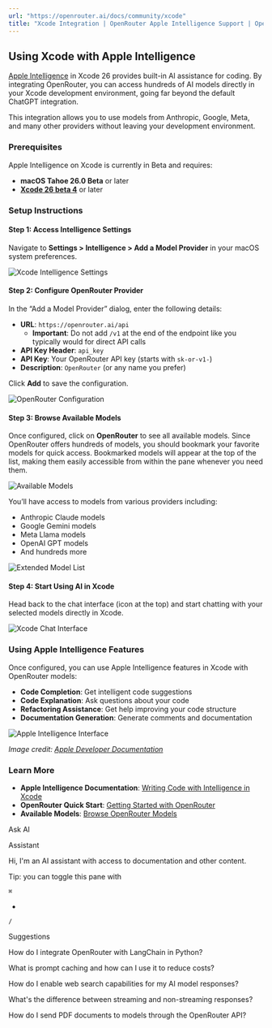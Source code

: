 ```yaml
---
url: "https://openrouter.ai/docs/community/xcode"
title: "Xcode Integration | OpenRouter Apple Intelligence Support | OpenRouter | Documentation"
---
```


## Using Xcode with Apple Intelligence

[Apple Intelligence](https://developer.apple.com/apple-intelligence/) in Xcode 26 provides built-in AI assistance for coding. By integrating OpenRouter, you can access hundreds of AI models directly in your Xcode development environment, going far beyond the default ChatGPT integration.

This integration allows you to use models from Anthropic, Google, Meta, and many other providers without leaving your development environment.

### Prerequisites

Apple Intelligence on Xcode is currently in Beta and requires:

- **macOS Tahoe 26.0 Beta** or later
- **[Xcode 26 beta 4](https://developer.apple.com/download/applications/)** or later

### Setup Instructions

#### Step 1: Access Intelligence Settings

Navigate to **Settings > Intelligence > Add a Model Provider** in your macOS system preferences.

![Xcode Intelligence Settings](https://files.buildwithfern.com/openrouter.docs.buildwithfern.com/docs/2025-10-23T05:01:21.355Z/content/pages/community/xcode-setup-1.png)

#### Step 2: Configure OpenRouter Provider

In the “Add a Model Provider” dialog, enter the following details:

- **URL**: `https://openrouter.ai/api`
  - **Important**: Do not add `/v1` at the end of the endpoint like you typically would for direct API calls
- **API Key Header**: `api_key`
- **API Key**: Your OpenRouter API key (starts with `sk-or-v1-`)
- **Description**: `OpenRouter` (or any name you prefer)

Click **Add** to save the configuration.

![OpenRouter Configuration](https://files.buildwithfern.com/openrouter.docs.buildwithfern.com/docs/2025-10-23T05:01:21.355Z/content/pages/community/xcode-setup-2.png)

#### Step 3: Browse Available Models

Once configured, click on **OpenRouter** to see all available models. Since OpenRouter offers hundreds of models, you should bookmark your favorite models for quick access. Bookmarked models will appear at the top of the list, making them easily accessible from within the pane whenever you need them.

![Available Models](https://files.buildwithfern.com/openrouter.docs.buildwithfern.com/docs/2025-10-23T05:01:21.355Z/content/pages/community/xcode-setup-3.png)

You’ll have access to models from various providers including:

- Anthropic Claude models
- Google Gemini models
- Meta Llama models
- OpenAI GPT models
- And hundreds more

![Extended Model List](https://files.buildwithfern.com/openrouter.docs.buildwithfern.com/docs/2025-10-23T05:01:21.355Z/content/pages/community/xcode-setup-4.png)

#### Step 4: Start Using AI in Xcode

Head back to the chat interface (icon at the top) and start chatting with your selected models directly in Xcode.

![Xcode Chat Interface](https://files.buildwithfern.com/openrouter.docs.buildwithfern.com/docs/2025-10-23T05:01:21.355Z/content/pages/community/xcode-setup-5.png)

### Using Apple Intelligence Features

Once configured, you can use Apple Intelligence features in Xcode with OpenRouter models:

- **Code Completion**: Get intelligent code suggestions
- **Code Explanation**: Ask questions about your code
- **Refactoring Assistance**: Get help improving your code structure
- **Documentation Generation**: Generate comments and documentation

![Apple Intelligence Interface](https://files.buildwithfern.com/openrouter.docs.buildwithfern.com/docs/2025-10-23T05:01:21.355Z/content/pages/community/xcode-setup-6.png)

_Image credit: [Apple Developer Documentation](https://developer.apple.com/documentation/Xcode/writing-code-with-intelligence-in-xcode)_

### Learn More

- **Apple Intelligence Documentation**: [Writing Code with Intelligence in Xcode](https://developer.apple.com/documentation/Xcode/writing-code-with-intelligence-in-xcode)
- **OpenRouter Quick Start**: [Getting Started with OpenRouter](https://openrouter.ai/docs/quickstart)
- **Available Models**: [Browse OpenRouter Models](https://openrouter.ai/models)

Ask AI

Assistant

Hi, I'm an AI assistant with access to documentation and other content.

Tip: you can toggle this pane with

`⌘`

+

`/`

Suggestions

How do I integrate OpenRouter with LangChain in Python?

What is prompt caching and how can I use it to reduce costs?

How do I enable web search capabilities for my AI model responses?

What's the difference between streaming and non-streaming responses?

How do I send PDF documents to models through the OpenRouter API?